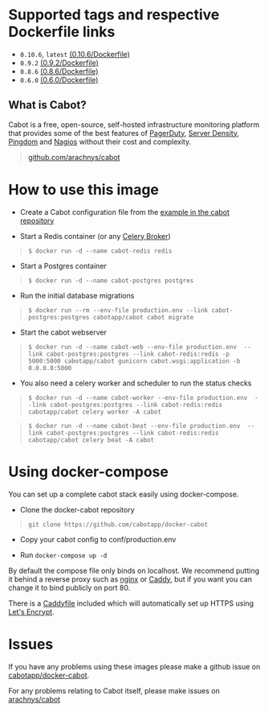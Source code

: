 # Supported tags and respective Dockerfile links

- `0.10.6`, `latest` [(0.10.6/Dockerfile)](https://github.com/cabotapp/docker-cabot/blob/master/0.10.6/Dockerfile)
- `0.9.2` [(0.9.2/Dockerfile)](https://github.com/cabotapp/docker-cabot/blob/master/0.9.2/Dockerfile)
- `0.8.6` [(0.8.6/Dockerfile)](https://github.com/cabotapp/docker-cabot/blob/master/0.8.6/Dockerfile)
- `0.6.0` [(0.6.0/Dockerfile)](https://github.com/cabotapp/docker-cabot/blob/master/0.6.0/Dockerfile)

## What is Cabot?

Cabot is a free, open-source, self-hosted infrastructure monitoring platform that provides some of the best features of [PagerDuty](http://www.pagerduty.com), [Server Density](http://www.serverdensity.com), [Pingdom](http://www.pingdom.com) and [Nagios](http://www.nagios.org) without their cost and complexity.

> [github.com/arachnys/cabot](https://github.com/arachnys/cabot)

# How to use this image

- Create a Cabot configuration file from the [example in the cabot repository](https://github.com/arachnys/cabot/blob/master/conf/production.env.example)

- Start a Redis container (or any [Celery Broker](http://docs.celeryproject.org/en/latest/getting-started/brokers/))

> `$ docker run -d --name cabot-redis redis`

- Start a Postgres container

> `$ docker run -d --name cabot-postgres postgres`

- Run the initial database migrations

> `$ docker run --rm --env-file production.env --link cabot-postgres:postgres cabotapp/cabot cabot migrate`

- Start the cabot webserver

> `$ docker run -d --name cabot-web --env-file production.env  --link cabot-postgres:postgres --link cabot-redis:redis -p 5000:5000 cabotapp/cabot gunicorn cabot.wsgi:application -b 0.0.0.0:5000`

- You also need a celery worker and scheduler to run the status checks

> `$ docker run -d --name cabot-worker --env-file production.env  --link cabot-postgres:postgres --link cabot-redis:redis cabotapp/cabot celery worker -A cabot`

> `$ docker run -d --name cabot-beat --env-file production.env  --link cabot-postgres:postgres --link cabot-redis:redis cabotapp/cabot celery beat -A cabot`

# Using docker-compose

You can set up a complete cabot stack easily using docker-compose.

- Clone the docker-cabot repository

> `git clone https://github.com/cabotapp/docker-cabot`

- Copy your cabot config to conf/production.env

- Run `docker-compose up -d`

By default the compose file only binds on localhost. We recommend putting it behind a reverse proxy such as [nginx](https://www.nginx.com) or [Caddy](https://caddyserver.com/), but if you want you can change it to bind publicly on port 80.

There is a [Caddyfile](https://github.com/cabotapp/docker-cabot/blob/master/Caddyfile) included which will automatically set up HTTPS using [Let's Encrypt](https://letsencrypt.org/).

# Issues

If you have any problems using these images please make a github issue on [cabotapp/docker-cabot](https://github.com/cabotapp/docker-cabot/issues).

For any problems relating to Cabot itself, please make issues on [arachnys/cabot](https://github.com/arachnys/cabot/issues)
